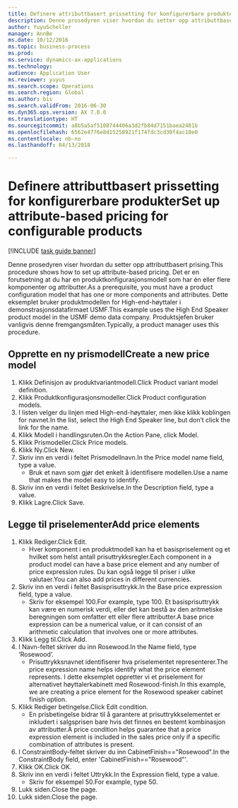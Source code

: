 ```yaml
--- 
title: Definere attributtbasert prissetting for konfigurerbare produkter
description: Denne prosedyren viser hvordan du setter opp attributtbasert prising.
author: YuyuScheller
manager: AnnBe
ms.date: 10/12/2016
ms.topic: business-process
ms.prod: 
ms.service: dynamics-ax-applications
ms.technology: 
audience: Application User
ms.reviewer: yuyus
ms.search.scope: Operations
ms.search.region: Global
ms.author: bis
ms.search.validFrom: 2016-06-30
ms.dyn365.ops.version: AX 7.0.0
ms.translationtype: HT
ms.sourcegitcommit: a8b5a5af5108744406a3d2fb84d7151baea2481b
ms.openlocfilehash: 6562e4776e8d15258921f174fdc3cd30f4ac18e0
ms.contentlocale: nb-no
ms.lasthandoff: 04/13/2018

---
```

# <a name="set-up-attribute-based-pricing-for-configurable-products"></a><span data-ttu-id="8c17d-103">Definere attributtbasert prissetting for konfigurerbare produkter</span><span class="sxs-lookup"><span data-stu-id="8c17d-103">Set up attribute-based pricing for configurable products</span></span>

[!INCLUDE [task guide banner](../../includes/task-guide-banner.md)]

<span data-ttu-id="8c17d-104">Denne prosedyren viser hvordan du setter opp attributtbasert prising.</span><span class="sxs-lookup"><span data-stu-id="8c17d-104">This procedure shows how to set up attribute-based pricing.</span></span> <span data-ttu-id="8c17d-105">Det er en forutsetning at du har en produktkonfigurasjonsmodell som har én eller flere komponenter og attributter.</span><span class="sxs-lookup"><span data-stu-id="8c17d-105">As a prerequisite, you must have a product configuration model that has one or more components and attributes.</span></span> <span data-ttu-id="8c17d-106">Dette eksemplet bruker produktmodellen for High-end-høyttaler i demonstrasjonsdatafirmaet USMF.</span><span class="sxs-lookup"><span data-stu-id="8c17d-106">This example uses the High End Speaker product model in the USMF demo data company.</span></span> <span data-ttu-id="8c17d-107">Produktsjefen bruker vanligvis denne fremgangsmåten.</span><span class="sxs-lookup"><span data-stu-id="8c17d-107">Typically, a product manager uses this procedure.</span></span>


## <a name="create-a-new-price-model"></a><span data-ttu-id="8c17d-108">Opprette en ny prismodell</span><span class="sxs-lookup"><span data-stu-id="8c17d-108">Create a new price model</span></span>
1. <span data-ttu-id="8c17d-109">Klikk Definisjon av produktvariantmodell.</span><span class="sxs-lookup"><span data-stu-id="8c17d-109">Click Product variant model definition.</span></span>
2. <span data-ttu-id="8c17d-110">Klikk Produktkonfigurasjonsmodeller.</span><span class="sxs-lookup"><span data-stu-id="8c17d-110">Click Product configuration models.</span></span>
3. <span data-ttu-id="8c17d-111">I listen velger du linjen med High-end-høyttaler, men ikke klikk koblingen for navnet.</span><span class="sxs-lookup"><span data-stu-id="8c17d-111">In the list, select the High End Speaker line, but don’t click the link for the name.</span></span>
4. <span data-ttu-id="8c17d-112">Klikk Modell i handlingsruten.</span><span class="sxs-lookup"><span data-stu-id="8c17d-112">On the Action Pane, click Model.</span></span>
5. <span data-ttu-id="8c17d-113">Klikk Prismodeller.</span><span class="sxs-lookup"><span data-stu-id="8c17d-113">Click Price models.</span></span>
6. <span data-ttu-id="8c17d-114">Klikk Ny.</span><span class="sxs-lookup"><span data-stu-id="8c17d-114">Click New.</span></span>
7. <span data-ttu-id="8c17d-115">Skriv inn en verdi i feltet Prismodellnavn.</span><span class="sxs-lookup"><span data-stu-id="8c17d-115">In the Price model name field, type a value.</span></span>
    * <span data-ttu-id="8c17d-116">Bruk et navn som gjør det enkelt å identifisere modellen.</span><span class="sxs-lookup"><span data-stu-id="8c17d-116">Use a name that makes the model easy to identify.</span></span>  
8. <span data-ttu-id="8c17d-117">Skriv inn en verdi i feltet Beskrivelse.</span><span class="sxs-lookup"><span data-stu-id="8c17d-117">In the Description field, type a value.</span></span>
9. <span data-ttu-id="8c17d-118">Klikk Lagre.</span><span class="sxs-lookup"><span data-stu-id="8c17d-118">Click Save.</span></span>

## <a name="add-price-elements"></a><span data-ttu-id="8c17d-119">Legge til priselementer</span><span class="sxs-lookup"><span data-stu-id="8c17d-119">Add price elements</span></span>
1. <span data-ttu-id="8c17d-120">Klikk Rediger.</span><span class="sxs-lookup"><span data-stu-id="8c17d-120">Click Edit.</span></span>
    * <span data-ttu-id="8c17d-121">Hver komponent i en produktmodell kan ha et basispriselement og et hvilket som helst antall prisuttrykksregler.</span><span class="sxs-lookup"><span data-stu-id="8c17d-121">Each component in a product model can have a base price element and any number of price expression rules.</span></span> <span data-ttu-id="8c17d-122">Du kan også legge til priser i ulike valutaer.</span><span class="sxs-lookup"><span data-stu-id="8c17d-122">You can also add prices in different currencies.</span></span>  
2. <span data-ttu-id="8c17d-123">Skriv inn en verdi i feltet Basisprisuttrykk.</span><span class="sxs-lookup"><span data-stu-id="8c17d-123">In the Base price expression field, type a value.</span></span>
    * <span data-ttu-id="8c17d-124">Skriv for eksempel 100.</span><span class="sxs-lookup"><span data-stu-id="8c17d-124">For example, type 100.</span></span>   <span data-ttu-id="8c17d-125">Et basisprisuttrykk kan være en numerisk verdi, eller det kan bestå av den aritmetiske beregningen som omfatter ett eller flere attributter.</span><span class="sxs-lookup"><span data-stu-id="8c17d-125">A base price expression can be a numerical value, or it can consist of an arithmetic calculation that involves one or more attributes.</span></span>  
3. <span data-ttu-id="8c17d-126">Klikk Legg til.</span><span class="sxs-lookup"><span data-stu-id="8c17d-126">Click Add.</span></span>
4. <span data-ttu-id="8c17d-127">I Navn-feltet skriver du inn Rosewood.</span><span class="sxs-lookup"><span data-stu-id="8c17d-127">In the Name field, type ‘Rosewood’.</span></span>
    * <span data-ttu-id="8c17d-128">Prisuttrykksnavnet identifiserer hva priselementet representerer.</span><span class="sxs-lookup"><span data-stu-id="8c17d-128">The price expression name helps identify what the price element represents.</span></span> <span data-ttu-id="8c17d-129">I dette eksemplet oppretter vi et priselement for alternativet høyttalerkabinett med Rosewood-finish.</span><span class="sxs-lookup"><span data-stu-id="8c17d-129">In this example, we are creating a price element for the Rosewood speaker cabinet finish option.</span></span>  
5. <span data-ttu-id="8c17d-130">Klikk Rediger betingelse.</span><span class="sxs-lookup"><span data-stu-id="8c17d-130">Click Edit condition.</span></span>
    * <span data-ttu-id="8c17d-131">En prisbetingelse bidrar til å garantere at prisuttrykkselementet er inkludert i salgsprisen bare hvis det finnes en bestemt kombinasjon av attributter.</span><span class="sxs-lookup"><span data-stu-id="8c17d-131">A price condition helps guarantee that a price expression element is included in the sales price only if a specific combination of attributes is present.</span></span>  
6. <span data-ttu-id="8c17d-132">I ConstraintBody-feltet skriver du inn CabinetFinish=="Rosewood".</span><span class="sxs-lookup"><span data-stu-id="8c17d-132">In the ConstraintBody field, enter 'CabinetFinish=="Rosewood"'.</span></span>
7. <span data-ttu-id="8c17d-133">Klikk OK.</span><span class="sxs-lookup"><span data-stu-id="8c17d-133">Click OK.</span></span>
8. <span data-ttu-id="8c17d-134">Skriv inn en verdi i feltet Uttrykk.</span><span class="sxs-lookup"><span data-stu-id="8c17d-134">In the Expression field, type a value.</span></span>
    * <span data-ttu-id="8c17d-135">Skriv for eksempel 50.</span><span class="sxs-lookup"><span data-stu-id="8c17d-135">For example, type 50.</span></span>  
9. <span data-ttu-id="8c17d-136">Lukk siden.</span><span class="sxs-lookup"><span data-stu-id="8c17d-136">Close the page.</span></span>
10. <span data-ttu-id="8c17d-137">Lukk siden.</span><span class="sxs-lookup"><span data-stu-id="8c17d-137">Close the page.</span></span>


